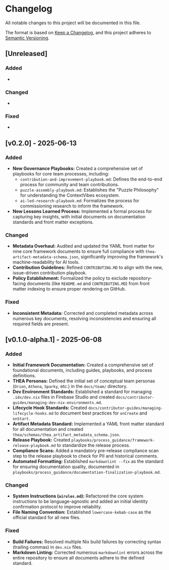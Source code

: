 # Changelog

All notable changes to this project will be documented in this file.

The format is based on [Keep a Changelog](https://keepachangelog.com/en/1.0.0/),
and this project adheres to [Semantic Versioning](https://semver.org/spec/v2.0.0.html).

## [Unreleased]

### Added
- 

### Changed
- 

### Fixed
- 

## [v0.2.0] - 2025-06-13

### Added
- **New Governance Playbooks:** Created a comprehensive set of playbooks for core team processes, including:
  - `contribution-and-improvement-playbook.md`: Defines the end-to-end process for community and team contributions.
  - `puzzle-assembly-playbook.md`: Establishes the "Puzzle Philosophy" for understanding the ContextVibes ecosystem.
  - `ai-led-research-playbook.md`: Formalizes the process for commissioning research to inform the framework.
- **New Lessons Learned Process:** Implemented a formal process for capturing key insights, with initial documents on documentation standards and front matter exceptions.

### Changed
- **Metadata Overhaul:** Audited and updated the YAML front matter for nine core framework documents to ensure full compliance with `thea-artifact-metadata-schema.json`, significantly improving the framework's machine-readability for AI tools.
- **Contribution Guidelines:** Refined `CONTRIBUTING.MD` to align with the new, issue-driven contribution playbook.
- **Policy Establishment:** Formalized the policy to exclude repository-facing documents (like `README.md` and `CONTRIBUTING.MD`) from front matter indexing to ensure proper rendering on GitHub.

### Fixed
- **Inconsistent Metadata:** Corrected and completed metadata across numerous key documents, resolving inconsistencies and ensuring all required fields are present.

## [v0.1.0-alpha.1] - 2025-06-08

### Added
- **Initial Framework Documentation:** Created a comprehensive set of foundational documents, including guides, playbooks, and process definitions.
- **THEA Personas:** Defined the initial set of conceptual team personas (`Orion`, `Athena`, `Sparky`, etc.) in the `docs/team/` directory.
- **Dev Environment Standards:** Established a standard for managing `.idx/dev.nix` files in Firebase Studio and created `docs/contributor-guides/managing-dev-nix-environments.md`.
- **Lifecycle Hook Standards:** Created `docs/contributor-guides/managing-lifecycle-hooks.md` to document best practices for `onCreate` and `onStart`.
- **Artifact Metadata Standard:** Implemented a YAML front matter standard for all documentation and created `thea/schemas/thea_artifact_metadata_schema.json`.
- **Release Playbook:** Created `playbooks/process_guidance/framework-release-playbook.md` to standardize the release process.
- **Compliance Scans:** Added a mandatory pre-release compliance scan step to the release playbook to check for PII and historical comments.
- **Automated Formatting:** Established `markdownlint --fix` as the standard for ensuring documentation quality, documented in `playbooks/process_guidance/documentation-finalization-playbook.md`.

### Changed
- **System Instructions (`airules.md`):** Refactored the core system instructions to be language-agnostic and added an initial identity confirmation protocol to improve reliability.
- **File Naming Convention:** Established `lowercase-kebab-case` as the official standard for all new files.

### Fixed
- **Build Failures:** Resolved multiple Nix build failures by correcting syntax (trailing commas) in `dev.nix` files.
- **Markdown Linting:** Corrected numerous `markdownlint` errors across the entire repository to ensure all documents adhere to the defined standard.
